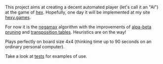 This project aims at creating a decent automated player (let's call it an "AI") at the game 
of [hex](https://en.wikipedia.org/wiki/Hex_(board_game)). Hopefully, one day it will be 
implemented at my site [hexy.games](https://hexy.games/).

For now it is the [negamax](https://en.wikipedia.org/wiki/Negamax) algorithm with 
the improvements of [alpa-beta pruning](https://en.wikipedia.org/wiki/Alpha%E2%80%93beta_pruning)
and [transposition tables](https://en.wikipedia.org/wiki/Transposition_table). Heuristics are 
on the way!

Plays perfectly on board size 4x4 (thinking time up to 90 seconds on 
an ordinary personal computer).

Take a look at [tests](https://github.com/adrzystek/HexSimpleAI/blob/master/tests/test_utils.py) 
for examples of use.
